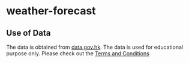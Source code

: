 # weather-forecast

## Use of Data
The data is obtained from [data.gov.hk](data.gov.hk). The data is used for educational purpose only. 
Please check out the [Terms and Conditions](https://data.gov.hk/en/terms-and-conditions)